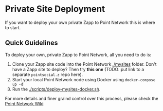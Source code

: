 # Private Site Deployment

If you want to deploy your own private Zapp to Point Network this is where to start.

## Quick Guidelines

To deploy your own, private Zapp to Point Network, all you need to do is:

1. Clone your Zapp site code into the Point Network [./mysites](./mysites) folder. Don't have a Zapp site to deploy? Then try **this one** (TODO: put link to a separate `pointsocial.z` repo here).
1. Start your local Point Network node using Docker using `docker-compose up -d`
1. Run the [./scripts/deploy-mysites-docker.sh](./scripts/deploy-mysites-docker.sh).

For more details and finer graind control over this process, please check the [Point Network Wiki](https://pointnetwork.github.io/)